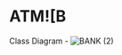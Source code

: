 # ATM![B
Class Diagram - ![BANK (2)](https://user-images.githubusercontent.com/59726635/226294357-f4830a2c-95a5-4f01-8b6f-8e9d93864f81.png)
